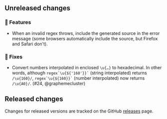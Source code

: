 ## Unreleased changes

### 🚀 Features

- When an invalid regex throws, include the generated source in the error message (some browsers automatically include the source, but Firefox and Safari don't).

### 🐞 Fixes

- Convert numbers interpolated in enclosed `\u{…}` to hexadecimal. In other words, although `` regex`\u{${'160'}}` `` (string interpolated) returns `/\u{160}/`, `` regex`\u{${160}}` `` (number interpolated) now returns `/\u{A0}/`. (#24, @graphemecluster)

## Released changes

Changes for released versions are tracked on the GitHub [releases](https://github.com/slevithan/regex/releases) page.
